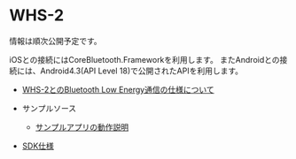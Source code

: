 WHS-2
=============

情報は順次公開予定です。

iOSとの接続にはCoreBluetooth.Frameworkを利用します。
またAndroidとの接続には、Android4.3(API Level 18)で公開されたAPIを利用します。

- [WHS-2とのBluetooth Low Energy通信の仕様について](通信仕様.md)

- サンプルソース
  - [サンプルアプリの動作説明](サンプルアプリ動作説明.md)

- [SDK仕様](SDK説明.md)

